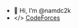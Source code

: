 - 👋 Hi, I’m @namdc2k
- </> [CodeForces](https://codeforces.com/profile/namdc)
<!---
namdc2k/namdc2k is a ✨ special ✨ repository because its `README.md` (this file) appears on your GitHub profile.
You can click the Preview link to take a look at your changes.
--->
